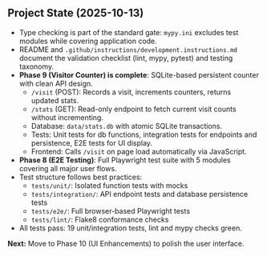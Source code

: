 

## Project State (2025-10-13)

- Type checking is part of the standard gate: `mypy.ini` excludes test modules while covering application code.
- README and `.github/instructions/development.instructions.md` document the validation checklist (lint, mypy, pytest) and testing taxonomy.
- **Phase 9 (Visitor Counter) is complete**: SQLite-based persistent counter with clean API design.
  - `/visit` (POST): Records a visit, increments counters, returns updated stats.
  - `/stats` (GET): Read-only endpoint to fetch current visit counts without incrementing.
  - Database: `data/stats.db` with atomic SQLite transactions.
  - Tests: Unit tests for db functions, integration tests for endpoints and persistence, E2E tests for UI display.
  - Frontend: Calls `/visit` on page load automatically via JavaScript.
- **Phase 8 (E2E Testing)**: Full Playwright test suite with 5 modules covering all major user flows.
- Test structure follows best practices:
  - `tests/unit/`: Isolated function tests with mocks
  - `tests/integration/`: API endpoint tests and database persistence tests  
  - `tests/e2e/`: Full browser-based Playwright tests
  - `tests/lint/`: Flake8 conformance checks
- All tests pass: 19 unit/integration tests, lint and mypy checks green.

**Next:** Move to Phase 10 (UI Enhancements) to polish the user interface.
